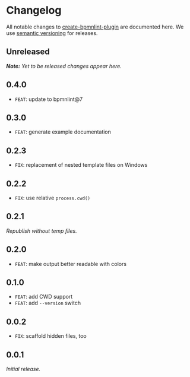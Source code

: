 # Changelog

All notable changes to [create-bpmnlint-plugin](https://github.com/nikku/create-bpmnlint-plugin) are documented here. We use [semantic versioning](http://semver.org/) for releases.

## Unreleased

___Note:__ Yet to be released changes appear here._

## 0.4.0

* `FEAT`: update to bpmnlint@7

## 0.3.0

* `FEAT`: generate example documentation

## 0.2.3

* `FIX`: replacement of nested template files on Windows

## 0.2.2

* `FIX`: use relative `process.cwd()`

## 0.2.1

_Republish without temp files._

## 0.2.0

* `FEAT`: make output better readable with colors

## 0.1.0

* `FEAT`: add CWD support
* `FEAT`: add `--version` switch

## 0.0.2

* `FIX`: scaffold hidden files, too

## 0.0.1

_Initial release._
